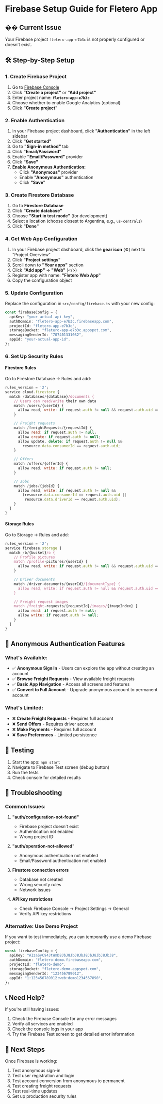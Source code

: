 # Firebase Setup Guide for Fletero App

## �� **Current Issue**

Your Firebase project `fletero-app-e7b3c` is not properly configured or doesn't exist.

## 🛠 **Step-by-Step Setup**

### **1. Create Firebase Project**

1. Go to [Firebase Console](https://console.firebase.google.com)
2. Click **"Create a project"** or **"Add project"**
3. Enter project name: **`fletero-app-e7b3c`**
4. Choose whether to enable Google Analytics (optional)
5. Click **"Create project"**

### **2. Enable Authentication**

1. In your Firebase project dashboard, click **"Authentication"** in the left sidebar
2. Click **"Get started"**
3. Go to **"Sign-in method"** tab
4. Click **"Email/Password"**
5. Enable **"Email/Password"** provider
6. Click **"Save"**
7. **Enable Anonymous Authentication:**
   - Click **"Anonymous"** provider
   - Enable **"Anonymous"** authentication
   - Click **"Save"**

### **3. Create Firestore Database**

1. Go to **Firestore Database**
2. Click **"Create database"**
3. Choose **"Start in test mode"** (for development)
4. Select a location (choose closest to Argentina, e.g., `us-central1`)
5. Click **"Done"**

### **4. Get Web App Configuration**

1. In your Firebase project dashboard, click the **gear icon** (⚙️) next to "Project Overview"
2. Click **"Project settings"**
3. Scroll down to **"Your apps"** section
4. Click **"Add app"** → **"Web"** (</>)
5. Register app with name: **"Fletero Web App"**
6. Copy the configuration object

### **5. Update Configuration**

Replace the configuration in `src/config/firebase.ts` with your new config:

```typescript
const firebaseConfig = {
  apiKey: "your-actual-api-key",
  authDomain: "fletero-app-e7b3c.firebaseapp.com",
  projectId: "fletero-app-e7b3c",
  storageBucket: "fletero-app-e7b3c.appspot.com",
  messagingSenderId: "707401331032",
  appId: "your-actual-app-id",
};
```

### **6. Set Up Security Rules**

#### **Firestore Rules**

Go to Firestore Database → Rules and add:

```javascript
rules_version = '2';
service cloud.firestore {
  match /databases/{database}/documents {
    // Users can read/write their own data
    match /users/{userId} {
      allow read, write: if request.auth != null && request.auth.uid == userId;
    }

    // Freight requests
    match /freightRequests/{requestId} {
      allow read: if request.auth != null;
      allow create: if request.auth != null;
      allow update, delete: if request.auth != null &&
        resource.data.consumerId == request.auth.uid;
    }

    // Offers
    match /offers/{offerId} {
      allow read, write: if request.auth != null;
    }

    // Jobs
    match /jobs/{jobId} {
      allow read, write: if request.auth != null &&
        (resource.data.consumerId == request.auth.uid ||
         resource.data.driverId == request.auth.uid);
    }
  }
}
```

#### **Storage Rules**

Go to Storage → Rules and add:

```javascript
rules_version = '2';
service firebase.storage {
  match /b/{bucket}/o {
    // Profile pictures
    match /profile-pictures/{userId} {
      allow read, write: if request.auth != null && request.auth.uid == userId;
    }

    // Driver documents
    match /driver-documents/{userId}/{documentType} {
      allow read, write: if request.auth != null && request.auth.uid == userId;
    }

    // Freight request images
    match /freight-requests/{requestId}/images/{imageIndex} {
      allow read: if request.auth != null;
      allow write: if request.auth != null;
    }
  }
}
```

## 🔐 **Anonymous Authentication Features**

### **What's Available:**

- ✅ **Anonymous Sign In** - Users can explore the app without creating an account
- ✅ **Browse Freight Requests** - View available freight requests
- ✅ **Basic App Navigation** - Access all screens and features
- ✅ **Convert to Full Account** - Upgrade anonymous account to permanent account

### **What's Limited:**

- ❌ **Create Freight Requests** - Requires full account
- ❌ **Send Offers** - Requires driver account
- ❌ **Make Payments** - Requires full account
- ❌ **Save Preferences** - Limited persistence

## 🧪 **Testing**

1. Start the app: `npm start`
2. Navigate to Firebase Test screen (debug button)
3. Run the tests
4. Check console for detailed results

## 🔧 **Troubleshooting**

### **Common Issues:**

1. **"auth/configuration-not-found"**

   - Firebase project doesn't exist
   - Authentication not enabled
   - Wrong project ID

2. **"auth/operation-not-allowed"**

   - Anonymous authentication not enabled
   - Email/Password authentication not enabled

3. **Firestore connection errors**

   - Database not created
   - Wrong security rules
   - Network issues

4. **API key restrictions**
   - Check Firebase Console → Project Settings → General
   - Verify API key restrictions

### **Alternative: Use Demo Project**

If you want to test immediately, you can temporarily use a demo Firebase project:

```typescript
const firebaseConfig = {
  apiKey: "AIzaSyC94JtWmD8JbJ8JbJ8JbJ8JbJ8JbJ8JbJ8",
  authDomain: "fletero-demo.firebaseapp.com",
  projectId: "fletero-demo",
  storageBucket: "fletero-demo.appspot.com",
  messagingSenderId: "123456789012",
  appId: "1:123456789012:web:demo1234567890",
};
```

## 📞 **Need Help?**

If you're still having issues:

1. Check the Firebase Console for any error messages
2. Verify all services are enabled
3. Check the console logs in your app
4. Try the Firebase Test screen to get detailed error information

## 🎯 **Next Steps**

Once Firebase is working:

1. Test anonymous sign-in
2. Test user registration and login
3. Test account conversion from anonymous to permanent
4. Test creating freight requests
5. Test real-time updates
6. Set up production security rules
